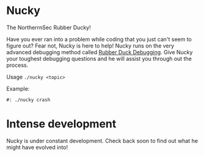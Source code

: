 # Nucky
The NortherrnSec Rubber Ducky!

Have you ever ran into a problem while coding that you just can't seem to figure out? Fear not, Nucky is here to help! Nucky runs on the very advanced debugging method called [Rubber Duck Debugging](https://en.wikipedia.org/wiki/Rubber_duck_debugging). Give Nucky your toughest debugging questions and he will assist you through out the process.

Usage `./nucky <topic>`

Example:
```
#: ./nucky crash
```

# Intense development
Nucky is under constant development. Check back soon to find out what he might have evolved into!
